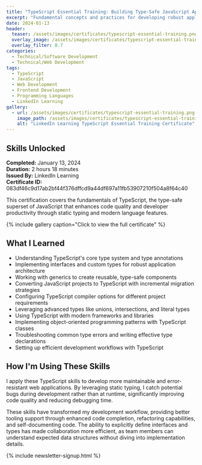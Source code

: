 ```yaml
---
title: "TypeScript Essential Training: Building Type-Safe JavaScript Applications"
excerpt: "Fundamental concepts and practices for developing robust applications with TypeScript's powerful static typing system"
date: 2024-01-13
header:
  teaser: /assets/images/certificates/typescript-essential-training.png
  overlay_image: /assets/images/certificates/typescript-essential-training.png
  overlay_filter: 0.7
categories:
  - Technical/Software Development
  - Technical/Web Development
tags:
  - TypeScript
  - JavaScript
  - Web Development
  - Frontend Development
  - Programming Languages
  - LinkedIn Learning
gallery:
  - url: /assets/images/certificates/typescript-essential-training.png
    image_path: /assets/images/certificates/typescript-essential-training.png
    alt: "LinkedIn Learning TypeScript Essential Training Certificate"
---
```


## Skills Unlocked

**Completed:** January 13, 2024  
**Duration:** 2 hours 18 minutes  
**Issued By:** LinkedIn Learning  
**Certificate ID:** 083df46c9d17ab2bf44f376dffcd9a44df697a11fb53907210f504a8f64c40

This certification covers the fundamentals of TypeScript, the type-safe superset of JavaScript that enhances code quality and developer productivity through static typing and modern language features.

{% include gallery caption="Click to view the full certificate" %}

## What I Learned

* Understanding TypeScript's core type system and type annotations
* Implementing interfaces and custom types for robust application architecture
* Working with generics to create reusable, type-safe components
* Converting JavaScript projects to TypeScript with incremental migration strategies
* Configuring TypeScript compiler options for different project requirements
* Leveraging advanced types like unions, intersections, and literal types
* Using TypeScript with modern frameworks and libraries
* Implementing object-oriented programming patterns with TypeScript classes
* Troubleshooting common type errors and writing effective type declarations
* Setting up efficient development workflows with TypeScript

## How I'm Using These Skills

I apply these TypeScript skills to develop more maintainable and error-resistant web applications. By leveraging static typing, I catch potential bugs during development rather than at runtime, significantly improving code quality and reducing debugging time.

These skills have transformed my development workflow, providing better tooling support through enhanced code completion, refactoring capabilities, and self-documenting code. The ability to explicitly define interfaces and types has made collaboration more efficient, as team members can understand expected data structures without diving into implementation details.

{% include newsletter-signup.html %}